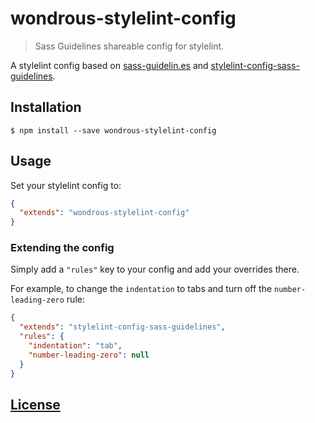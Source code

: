 # wondrous-stylelint-config

> Sass Guidelines shareable config for stylelint.

A stylelint config based on [sass-guidelin.es](https://sass-guidelin.es/) and
[stylelint-config-sass-guidelines](https://github.com/bjankord/stylelint-config-sass-guidelines).

## Installation

```console
$ npm install --save wondrous-stylelint-config
```

## Usage

Set your stylelint config to:

```json
{
  "extends": "wondrous-stylelint-config"
}
```

### Extending the config

Simply add a `"rules"` key to your config and add your overrides there.

For example, to change the `indentation` to tabs and turn off the `number-leading-zero` rule:


```json
{
  "extends": "stylelint-config-sass-guidelines",
  "rules": {
    "indentation": "tab",
    "number-leading-zero": null
  }
}
```

## [License](LICENSE)
